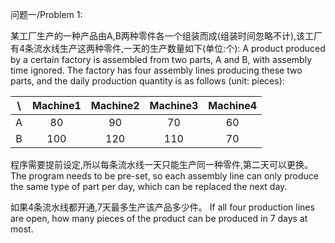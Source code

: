 问题一/Problem 1:

某工厂生产的一种产品由A,B两种零件各一个组装而成(组装时间忽略不计),该工厂 有4条流水线生产这两种零件,一天的生产数量如下(单位:个): 
A product produced by a certain factory is assembled from two parts, A and B, with assembly time ignored. The factory has four assembly lines producing these two parts, and the daily production quantity is as follows (unit: pieces):


| \ | Machine1 | Machine2 | Machine3 | Machine4 |
| :----: | :----: | :----: | :----: | :----: |
| A | 80 | 90 | 70 | 60 |
| B | 100 | 120 | 110 | 70 |


程序需要提前设定,所以每条流水线一天只能生产同一种零件,第二天可以更换。
The program needs to be pre-set, so each assembly line can only produce the same type of part per day, which can be replaced the next day.

如果4条流水线都开通,7天最多生产该产品多少件。
If all four production lines are open, how many pieces of the product can be produced in 7 days at most.
